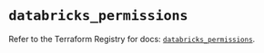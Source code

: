 # `databricks_permissions`

Refer to the Terraform Registry for docs: [`databricks_permissions`](https://registry.terraform.io/providers/databricks/databricks/1.48.2/docs/resources/permissions).
